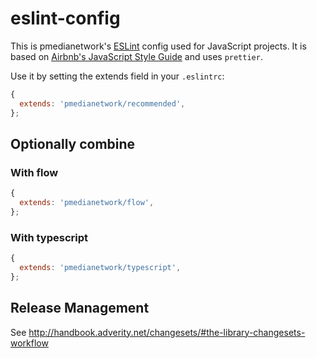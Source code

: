 # eslint-config

This is pmedianetwork's [ESLint](http://eslint.org) config used for JavaScript projects.
It is based on [Airbnb's JavaScript Style Guide](https://github.com/airbnb/javascript) and uses `prettier`.

Use it by setting the extends field in your `.eslintrc`:

```js
{
  extends: 'pmedianetwork/recommended',
};
```

## Optionally combine

### With flow

```js
{
  extends: 'pmedianetwork/flow',
};
```

### With typescript 

```js
{
  extends: 'pmedianetwork/typescript',
};
```


## Release Management

See http://handbook.adverity.net/changesets/#the-library-changesets-workflow
